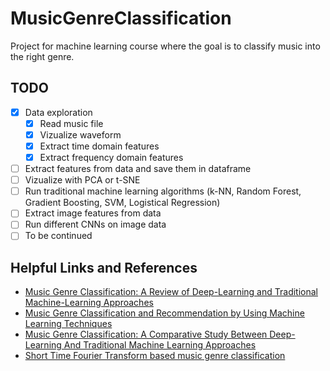 # MusicGenreClassification

Project for machine learning course where the goal is to classify music into the right genre.

## TODO
- [x] Data exploration
  - [x] Read music file
  - [x] Vizualize waveform
  - [x] Extract time domain features
  - [x] Extract frequency domain features
- [ ] Extract features from data and save them in dataframe
- [ ] Vizualize with PCA or t-SNE
- [ ] Run traditional machine learning algorithms (k-NN, Random Forest, Gradient Boosting, SVM, Logistical Regression)
- [ ] Extract image features from data
- [ ] Run different CNNs on image data
- [ ] To be continued

## Helpful Links and References

- [Music Genre Classification: A Review of Deep-Learning and Traditional Machine-Learning Approaches](https://ieeexplore.ieee.org/document/9422487)
- [Music Genre Classification and Recommendation by Using Machine Learning Techniques](https://ieeexplore.ieee.org/document/8554016)
- [Music Genre Classification: A Comparative Study Between Deep-Learning And Traditional Machine Learning Approaches](https://www.riteshajoodha.co.za/sitepad-data/uploads/2021/02/2020-Dhiven.pdf)
- [Short Time Fourier Transform based music genre classification](https://www.researchgate.net/publication/325917674_Short_Time_Fourier_Transform_based_music_genre_classification)